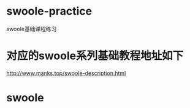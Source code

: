# swoole-practice
swoole基础课程练习

# 对应的swoole系列基础教程地址如下

http://www.manks.top/swoole-description.html
# swoole
